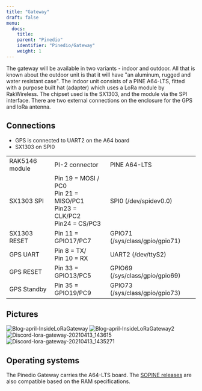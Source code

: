 ```yaml
---
title: "Gateway"
draft: false
menu:
  docs:
    title:
    parent: "Pinedio"
    identifier: "Pinedio/Gateway"
    weight: 1
---
```


The gateway will be available in two variants - indoor and outdoor. All that is known about the outdoor unit is that it will have "an aluminum, rugged and water resistant case".
The indoor unit consists of a PINE A64-LTS, fitted with a purpose built hat (adapter) which uses a LoRa module by RakWireless. The chipset used is the SX1303, and the module via the SPI interface. There are two external connections on the enclosure for the GPS and loRa antenna.

## Connections

* GPS is connected to UART2 on the A64 board
* SX1303 on SPI0

|     |     |     |
| --- | --- | --- |
| RAK5146 module | PI-2 connector | PINE A64-LTS |
| SX1303 SPI | Pin 19 = MOSI / PC0<br> Pin 21 = MISO/PC1<br> Pin23 = CLK/PC2<br> Pin24 = CS/PC3 | SPI0 (/dev/spidev0.0) |
| SX1303 RESET | Pin 11 = GPIO17/PC7 | GPIO71 (/sys/class/gpio/gpio71) |
| GPS UART | Pin 8 = TX/<br> Pin 10 = RX | UART2 (/dev/ttyS2) |
| GPS RESET | Pin 33 = GPIO13/PC5 | GPIO69 (/sys/class/gpio/gpio69) |
| GPS Standby | Pin 35 = GPIO19/PC9 | GPIO73 (/sys/class/gpio/gpio73) |

## Pictures

![Blog-april-InsideLoRaGateway](/documentation/images/Blog-april-InsideLoRaGateway.jpg)
![Blog-april-InsideLoRaGateway2](/documentation/images/Blog-april-InsideLoRaGateway2.jpeg)
![Discord-lora-gateway-20210413_143615](/documentation/images/Discord-lora-gateway-20210413_143615.jpg)
![Discord-lora-gateway-20210413_1435271](/documentation/images/Discord-lora-gateway-20210413_1435271.jpg)

## Operating systems

The Pinedio Gateway carries the A64-LTS board. The [SOPINE releases](/documentation/SOPINE/Software) are also compatible based on the RAM specifications.
